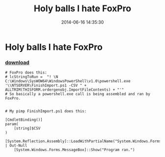 ﻿---
pid:            5244
parent:         0
children:       
poster:         Zefram
title:          Holy balls I hate FoxPro
date:           2014-06-16 14:35:30
description:    
format:         posh
---

# Holy balls I hate FoxPro

### [download](5244.ps1)  



```posh
# FoxPro does this:
# lcStringToRun =  "! \N C:\Windows\SysWOW64\WindowsPowerShell\v1.0\powershell.exe '\\NTSERVER\FinishImport.ps1 -CSV " + ALLTRIM(THISFORM.ordergenobj.ImportFileContents) + "'"
# So basically a powershell.exe call is being assembled and ran by FoxPro.


# My pimp FinishImport.ps1 does this:

[CmdletBinding()]
param(
	[string]$CSV
)
	[System.Reflection.Assembly]::LoadWithPartialName("System.Windows.Forms") | Out-Null
	[System.Windows.Forms.MessageBox]::Show("Program ran.")
```
